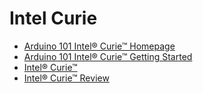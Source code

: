 Intel Curie
==

- [Arduino 101 Intel® Curie™ Homepage](https://www.arduino.cc/en/Main/ArduinoBoard101)
- [Arduino 101 Intel® Curie™ Getting Started](https://www.arduino.cc/en/Guide/Arduino101)
- [Intel® Curie™](http://www.intel.com/content/www/us/en/wearables/wearable-soc.html)
- [Intel® Curie™ Review](http://www.anandtech.com/show/8848/intel-announces-curie-tiny-module-for-wearables)